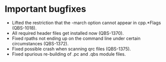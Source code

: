 # Important bugfixes
* Lifted the restriction that the -march option cannot appear in cpp.*Flags (QBS-1018).
* All required header files get installed now (QBS-1370).
* Fixed rpaths not ending up on the command line under certain circumstances (QBS-1372).
* Fixed possible crash when scanning qrc files (QBS-1375).
* Fixed spurious re-building of .pc and .qbs module files.
